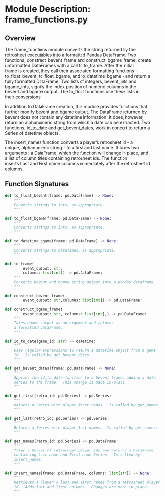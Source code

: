 # Module Description:  frame_functions.py<br/>

## Overview

The frame_functions module converts the string returned by the<br/>
retrosheet executables into a formatted Pandas DataFrame.  Two<br/>
functions, construct_bevent_frame and construct_bgame_frame, create<br/>
unformatted DataFrames with a call to to_frame.  After the initial<br/>
frame is created, they call their associated formatting functions -<br/>
to_float_bevent, to_float_bgame, and to_datetime_bgame - and return a<br/>
fully formatted DataFrame.  Two lists of integers, bevent_ints and<br/>
bgame_ints,  signify the index position of numeric columns in the<br/>
bevent and bgame output.  The to_float functions use these lists in<br/>
their conversions.<br/>

In addition to DataFrame creation, this module provides functions that<br/>
further modify bevent and bgame output.  The DataFrame returned by<br/>
bevent does not contain any datetime information.  It does, however,<br/>
return an alphanumeric string from which a date can be extracted.  Two<br/>
functions, id_to_date and get_bevent_dates, work in concert to return a<br/>
Series of datetime objects.<br/>

The insert_names function converts a player’s retrosheet id - a<br/>
unique, alphanumeric string - to a first and last name.  It takes two<br/>
arguments :  a DataFrame, which the function will change in place, and<br/>
a list of column titles containing retrosheet ids.  The function<br/>
inserts Last and First name columns immediately after the retrosheet id<br/>
columns.<br/>

## Function Signatures

```python
def to_float_bevent(frame: pd.DataFrame) -> None:
    """
    Converts strings to ints, as appropriate.
    """

def to_float_bgame(frame: pd.DataFrame) -> None:
    """
    Converts strings to ints, as appropriate.
    """

def to_datetime_bgame(frame: pd.DataFrame) -> None:
    """
    Converts strings to datetimes, as appropriate.
    """

def to_frame(
        event_output: str, 
        columns: list[int]) -> pd.DataFrame:
    """
    Converts bevent and bgame string output into a pandas dataframe.
    """

def construct_bevent_frame(
        event_output: str,columns: list[int]) -> pd.DataFrame:

def construct_bgame_frame(
        event_output: str, columns: list[int],) -> pd.DataFrame:
    """
    Takes bgame output as an argument and returns
    a formatted DataFrame.
    """

def id_to_date(game_id: str) -> datetime:
    """
    Uses regular expressions to return a datetime object from a game 
    id.  Is called by get_bevent_dates.
    """

def get_bevent_dates(frame: pd.DataFrame) -> None:
    """
    Applies the id_to_date function to a bevent frame, adding a date
    series to the frame.  This change is made in-place.
    """

def get_first(retro_id: pd.Series) -> pd.Series:
    """
    Returns a Series with player first names.  Is called by get_names.
    """

def get_last(retro_id: pd.Series) -> pd.Series:
    """
    Returns a Series with player last names.  Is called by get_names.
    """

def get_names(retro_id: pd.Series) -> pd.DataFrame:
    """
    Takes a Series of retrosheet player ids and returns a DataFrame
    containing Last name and First name Series.  Is called by
    insert_names.
    """

def insert_names(frame: pd.DataFrame, columns: list[str]) -> None:
    """
    Retrieves a player's last and first names from a retrosheet player
    id.  Adds last and first columns.  Changes are made in place.
    """
```